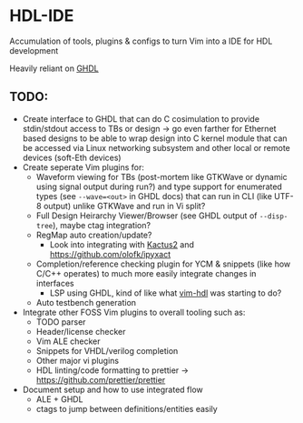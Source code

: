 # HDL-IDE

Accumulation of tools, plugins &amp; configs to turn Vim into a IDE for HDL development

Heavily reliant on [GHDL](https://ghdl.readthedocs.io/en/latest/index.html)

## TODO:
- Create interface to GHDL that can do C cosimulation to provide stdin/stdout access to TBs or design -> go even farther for Ethernet based designs to be able to wrap design into C kernel module that can be accessed via Linux networking subsystem and other local or remote devices (soft-Eth devices)
- Create seperate Vim plugins for:
  + Waveform viewing for TBs (post-mortem like GTKWave or dynamic using signal output during run?) and type support for enumerated types (see `--wave=<out>` in GHDL docs) that can run in CLI (like UTF-8 output) unlike GTKWave and run in Vi split?
  + Full Design Heirarchy Viewer/Browser (see GHDL output of `--disp-tree`), maybe ctag integration?
  + RegMap auto creation/update?
    - Look into integrating with [Kactus2](http://funbase.cs.tut.fi/) and https://github.com/olofk/ipyxact
  + Completion/reference checking plugin for YCM & snippets (like how C/C++ operates) to much more easily integrate changes in interfaces
    - LSP using GHDL, kind of like what [vim-hdl](https://github.com/suoto/vim-hdl) was starting to do?
  + Auto testbench generation
- Integrate other FOSS Vim plugins to overall tooling such as:
  + TODO parser
  + Header/license checker
  + Vim ALE checker
  + Snippets for VHDL/verilog completion
  + Other major vi plugins
  + HDL linting/code formatting to prettier -> https://github.com/prettier/prettier
- Document setup and how to use integrated flow
  + ALE + GHDL
  + ctags to jump between definitions/entities easily
